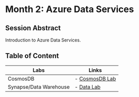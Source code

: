 # Month 2: Azure Data Services

## Session Abstract

Introduction to Azure Data Services.


## Table of Content

| Labs          | Links                            |
|-------------------|----------------------------------|
| CosmosDB       | - [CosmosDB Lab](labs/lab_cosmos/) |
| Synapse/Data Warehouse     | - [Data Lab](labs/lab_dw/) |
